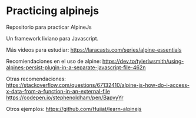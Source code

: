 # Practicing alpinejs

Repositorio para practicar AlpineJs

Un framework liviano para Javascript.

Más videos para estudiar:
https://laracasts.com/series/alpine-essentials

Recomiendaciones en el uso de alpine:
https://dev.to/tylerlwsmith/using-alpines-persist-plugin-in-a-separate-javascript-file-462n

Otras recomendaciones:
https://stackoverflow.com/questions/67132410/alpine-js-how-do-i-access-x-data-from-a-function-in-an-external-file
https://codepen.io/stephenoldham/pen/BapvyYr

Otros ejemplos:
https://github.com/Hujjat/learn-alpinejs